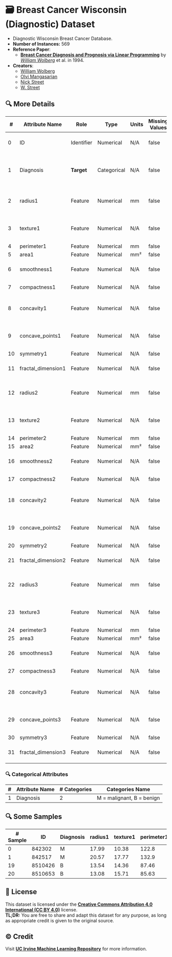 # 🗃️ Breast Cancer Wisconsin (Diagnostic) Dataset

- Diagnostic Wisconsin Breast Cancer Database.
- **Number of Instances:** 569
- **Reference Paper**:
  - [**Breast Cancer Diagnosis and Prognosis via Linear Programming**](https://minds.wisconsin.edu/handle/1793/64370) by [*William Wolberg*](https://scholar.google.com/citations?user=R-kw9JYAAAAJ&hl=en) et al. in 1994.  
- **Creators**:
  - [William Wolberg](https://scholar.google.com/citations?user=R-kw9JYAAAAJ&hl=en)
  - [Olvi Mangasarian](https://scholar.google.com/citations?user=OkJ1G8YAAAAJ&hl=en)
  - [Nick Street](https://scholar.google.com/citations?user=-kKtBb8AAAAJ&hl=en)
  - [W. Street](https://https://unknown.org)

## 🔍 More Details

<table style="margin: 0 auto;">
  <thead>
    <tr>
      <th style="text-align: center;">#</th>
      <th style="text-align: center;">Attribute Name</th>
      <th style="text-align: center;">Role</th>
      <th style="text-align: center;">Type</th>
      <th style="text-align: center;">Units</th>
      <th style="text-align: center;">Missing Values</th>
      <th style="text-align: center;">Description</th>
    </tr>
  </thead>
  <tbody>
    <tr>
      <td>0</td>
      <td>ID</td>
      <td>Identifier</td>
      <td>Numerical</td>
      <td>N/A</td>
      <td>false</td>
      <td>Unique identifier for each patient</td>
    </tr>
    <tr>
      <td>1</td>
      <td>Diagnosis</td>
      <td><strong>Target</strong></td>
      <td>Categorical</td>
      <td>N/A</td>
      <td>false</td>
      <td>Diagnosis of breast tissues (M = malignant, B = benign)</td>
    </tr>
    <tr>
      <td>2</td>
      <td>radius1</td>
      <td>Feature</td>
      <td>Numerical</td>
      <td>mm</td>
      <td>false</td>
      <td>distance from center to points on the perimeter</td>
    </tr>
    <tr>
      <td>3</td>
      <td>texture1</td>
      <td>Feature</td>
      <td>Numerical</td>
      <td>N/A</td>
      <td>false</td>
      <td>standard deviation of gray-scale values</td>
    </tr>
    <tr>
      <td>4</td>
      <td>perimeter1</td>
      <td>Feature</td>
      <td>Numerical</td>
      <td>mm</td>
      <td>false</td>
      <td>N/A</td>
    </tr>
    <tr>
      <td>5</td>
      <td>area1</td>
      <td>Feature</td>
      <td>Numerical</td>
      <td>mm²</td>
      <td>false</td>
      <td>N/A</td>
    </tr>
    <tr>
      <td>6</td>
      <td>smoothness1</td>
      <td>Feature</td>
      <td>Numerical</td>
      <td>N/A</td>
      <td>false</td>
      <td>local variation in radius lengths</td>
    </tr>
    <tr>
      <td>7</td>
      <td>compactness1</td>
      <td>Feature</td>
      <td>Numerical</td>
      <td>N/A</td>
      <td>false</td>
      <td>perimeter^2 / area - 1.0</td>
    </tr>
    <tr>
      <td>8</td>
      <td>concavity1</td>
      <td>Feature</td>
      <td>Numerical</td>
      <td>N/A</td>
      <td>false</td>
      <td>severity of concave portions of the contour</td>
    </tr>
    <tr>
      <td>9</td>
      <td>concave_points1</td>
      <td>Feature</td>
      <td>Numerical</td>
      <td>N/A</td>
      <td>false</td>
      <td>number of concave portions of the contour</td>
    </tr>
    <tr>
      <td>10</td>
      <td>symmetry1</td>
      <td>Feature</td>
      <td>Numerical</td>
      <td>N/A</td>
      <td>false</td>
      <td>N/A</td>
    </tr>
    <tr>
      <td>11</td>
      <td>fractal_dimension1</td>
      <td>Feature</td>
      <td>Numerical</td>
      <td>N/A</td>
      <td>false</td>
      <td>"coastline approximation" - 1</td>
    </tr>
    <td>12</td>
    <td>radius2</td>
    <td>Feature</td>
    <td>Numerical</td>
    <td>mm</td>
    <td>false</td>
    <td>distance from center to points on the perimeter</td>
    </tr>
    <tr>
      <td>13</td>
      <td>texture2</td>
      <td>Feature</td>
      <td>Numerical</td>
      <td>N/A</td>
      <td>false</td>
      <td>standard deviation of gray-scale values</td>
    </tr>
    <tr>
      <td>14</td>
      <td>perimeter2</td>
      <td>Feature</td>
      <td>Numerical</td>
      <td>mm</td>
      <td>false</td>
      <td>N/A</td>
    </tr>
    <tr>
      <td>15</td>
      <td>area2</td>
      <td>Feature</td>
      <td>Numerical</td>
      <td>mm²</td>
      <td>false</td>
      <td>N/A</td>
    </tr>
    <tr>
      <td>16</td>
      <td>smoothness2</td>
      <td>Feature</td>
      <td>Numerical</td>
      <td>N/A</td>
      <td>false</td>
      <td>local variation in radius lengths</td>
    </tr>
    <tr>
      <td>17</td>
      <td>compactness2</td>
      <td>Feature</td>
      <td>Numerical</td>
      <td>N/A</td>
      <td>false</td>
      <td>perimeter^2 / area - 1.0</td>
    </tr>
    <tr>
      <td>18</td>
      <td>concavity2</td>
      <td>Feature</td>
      <td>Numerical</td>
      <td>N/A</td>
      <td>false</td>
      <td>severity of concave portions of the contour</td>
    </tr>
    <tr>
      <td>19</td>
      <td>concave_points2</td>
      <td>Feature</td>
      <td>Numerical</td>
      <td>N/A</td>
      <td>false</td>
      <td>number of concave portions of the contour</td>
    </tr>
    <tr>
      <td>20</td>
      <td>symmetry2</td>
      <td>Feature</td>
      <td>Numerical</td>
      <td>N/A</td>
      <td>false</td>
      <td>N/A</td>
    </tr>
    <tr>
      <td>21</td>
      <td>fractal_dimension2</td>
      <td>Feature</td>
      <td>Numerical</td>
      <td>N/A</td>
      <td>false</td>
      <td>"coastline approximation" - 1</td>
    </tr>
    <td>22</td>
    <td>radius3</td>
    <td>Feature</td>
    <td>Numerical</td>
    <td>mm</td>
    <td>false</td>
    <td>distance from center to points on the perimeter</td>
    </tr>
    <tr>
      <td>23</td>
      <td>texture3</td>
      <td>Feature</td>
      <td>Numerical</td>
      <td>N/A</td>
      <td>false</td>
      <td>standard deviation of gray-scale values</td>
    </tr>
    <tr>
      <td>24</td>
      <td>perimeter3</td>
      <td>Feature</td>
      <td>Numerical</td>
      <td>mm</td>
      <td>false</td>
      <td>N/A</td>
    </tr>
    <tr>
      <td>25</td>
      <td>area3</td>
      <td>Feature</td>
      <td>Numerical</td>
      <td>mm²</td>
      <td>false</td>
      <td>N/A</td>
    </tr>
    <tr>
      <td>26</td>
      <td>smoothness3</td>
      <td>Feature</td>
      <td>Numerical</td>
      <td>N/A</td>
      <td>false</td>
      <td>local variation in radius lengths</td>
    </tr>
    <tr>
      <td>27</td>
      <td>compactness3</td>
      <td>Feature</td>
      <td>Numerical</td>
      <td>N/A</td>
      <td>false</td>
      <td>perimeter^2 / area - 1.0</td>
    </tr>
    <tr>
      <td>28</td>
      <td>concavity3</td>
      <td>Feature</td>
      <td>Numerical</td>
      <td>N/A</td>
      <td>false</td>
      <td>severity of concave portions of the contour</td>
    </tr>
    <tr>
      <td>29</td>
      <td>concave_points3</td>
      <td>Feature</td>
      <td>Numerical</td>
      <td>N/A</td>
      <td>false</td>
      <td>number of concave portions of the contour</td>
    </tr>
    <tr>
      <td>30</td>
      <td>symmetry3</td>
      <td>Feature</td>
      <td>Numerical</td>
      <td>N/A</td>
      <td>false</td>
      <td>N/A</td>
    </tr>
    <tr>
      <td>31</td>
      <td>fractal_dimension3</td>
      <td>Feature</td>
      <td>Numerical</td>
      <td>N/A</td>
      <td>false</td>
      <td>"coastline approximation" - 1</td>
    </tr>
  </tbody>
</table>

### 🔍 Categorical Attributes

<table style="margin: 0 auto;">
  <thead>
    <tr>
      <th style="text-align: center;">#</th>
      <th style="text-align: center;">Attribute Name</th>
      <th style="text-align: center;"># Categories</th>
      <th style="text-align: center;">Categories Name</th>
    </tr>
  </thead>
  <tbody>
    <tr>
      <td>1</td>
      <td>Diagnosis</td>
      <td>2</td>
      <td>M = malignant, B = benign</td>
    </tr>
  </tbody>
</table>

## 🔍 Some Samples

<table style="margin: 0 auto;">
  <thead>
    <tr>
      <th style="text-align: center;"># Sample</th>
      <th style="text-align: center;">ID</th>
      <th style="text-align: center;">Diagnosis</th>
      <th style="text-align: center;">radius1</th>
      <th style="text-align: center;">texture1</th>
      <th style="text-align: center;">perimeter1</th>
      <th style="text-align: center;">area1</th>
      <th style="text-align: center;">smoothness1</th>
      <th style="text-align: center;">compactness1</th>
      <th style="text-align: center;">concavity1</th>
      <th style="text-align: center;">concave_points1</th>
      <th style="text-align: center;">symmetry1</th>
      <th style="text-align: center;">fractal_dimension1</th>
      <th style="text-align: center;">radius2</th>
      <th style="text-align: center;">texture2</th>
      <th style="text-align: center;">perimeter2</th>
      <th style="text-align: center;">area2</th>
      <th style="text-align: center;">smoothness2</th>
      <th style="text-align: center;">compactness2</th>
      <th style="text-align: center;">concavity2</th>
      <th style="text-align: center;">concave_points2</th>
      <th style="text-align: center;">symmetry2</th>
      <th style="text-align: center;">fractal_dimension2</th>
      <th style="text-align: center;">radius3</th>
      <th style="text-align: center;">texture3</th>
      <th style="text-align: center;">perimeter3</th>
      <th style="text-align: center;">area3</th>
      <th style="text-align: center;">smoothness3</th>
      <th style="text-align: center;">compactness3</th>
      <th style="text-align: center;">concavity3</th>
      <th style="text-align: center;">concave_points3</th>
      <th style="text-align: center;">symmetry3</th>
      <th style="text-align: center;">fractal_dimension3</th>
    </tr>
  </thead>
  <tbody>
    <tr>
      <td>0</td>
      <td>842302</td>
      <td>M</td>
      <td>17.99</td>
      <td>10.38</td>
      <td>122.8</td>
      <td>1001</td>
      <td>0.1184</td>
      <td>0.2776</td>
      <td>0.3001</td>
      <td>0.1471</td>
      <td>0.2419</td>
      <td>0.07871</td>
      <td>1.095</td>
      <td>0.9053</td>
      <td>8.589</td>
      <td>153.4</td>
      <td>0.006399</td>
      <td>0.04904</td>
      <td>0.05373</td>
      <td>0.01587</td>
      <td>0.03003</td>
      <td>0.006193</td>
      <td>25.38</td>
      <td>17.33</td>
      <td>184.6</td>
      <td>2019</td>
      <td>0.1622</td>
      <td>0.6656</td>
      <td>0.7119</td>
      <td>0.2654</td>
      <td>0.4601</td>
      <td>0.1189</td>
    </tr>
    <tr>
      <td>1</td>
      <td>842517</td>
      <td>M</td>
      <td>20.57</td>
      <td>17.77</td>
      <td>132.9</td>
      <td>1326</td>
      <td>0.08474</td>
      <td>0.07864</td>
      <td>0.0869</td>
      <td>0.07017</td>
      <td>0.1812</td>
      <td>0.05667</td>
      <td>0.5435</td>
      <td>0.7339</td>
      <td>3.398</td>
      <td>74.08</td>
      <td>0.005225</td>
      <td>0.01308</td>
      <td>0.0186</td>
      <td>0.0134</td>
      <td>0.01389</td>
      <td>0.003532</td>
      <td>24.99</td>
      <td>23.41</td>
      <td>158.8</td>
      <td>1956</td>
      <td>0.1238</td>
      <td>0.1866</td>
      <td>0.2416</td>
      <td>0.186</td>
      <td>0.275</td>
      <td>0.08902</td>
    </tr>
    <tr>
      <td>19</td>
      <td>8510426</td>
      <td>B</td>
      <td>13.54</td>
      <td>14.36</td>
      <td>87.46</td>
      <td>566.3</td>
      <td>0.09779</td>
      <td>0.08129</td>
      <td>0.06664</td>
      <td>0.04781</td>
      <td>0.1885</td>
      <td>0.05766</td>
      <td>0.2699</td>
      <td>0.7886</td>
      <td>2.058</td>
      <td>23.56</td>
      <td>0.008462</td>
      <td>0.0146</td>
      <td>0.02387</td>
      <td>0.01315</td>
      <td>0.0198</td>
      <td>0.0023</td>
      <td>15.11</td>
      <td>19.26</td>
      <td>99.7</td>
      <td>711.2</td>
      <td>0.144</td>
      <td>0.1773</td>
      <td>0.239</td>
      <td>0.1288</td>
      <td>0.2977</td>
      <td>0.07259</td>
    </tr>
    <tr>
      <td>20</td>
      <td>8510653</td>
      <td>B</td>
      <td>13.08</td>
      <td>15.71</td>
      <td>85.63</td>
      <td>520</td>
      <td>0.1075</td>
      <td>0.127</td>
      <td>0.04568</td>
      <td>0.0311</td>
      <td>0.1967</td>
      <td>0.06811</td>
      <td>0.1852</td>
      <td>0.7477</td>
      <td>1.383</td>
      <td>14.67</td>
      <td>0.004097</td>
      <td>0.01898</td>
      <td>0.01698</td>
      <td>0.00649</td>
      <td>0.01678</td>
      <td>0.002425</td>
      <td>14.5</td>
      <td>20.49</td>
      <td>96.09</td>
      <td>630.5</td>
      <td>0.1312</td>
      <td>0.2776</td>
      <td>0.189</td>
      <td>0.07283</td>
      <td>0.3184</td>
      <td>0.08183</td>
    </tr>
  </tbody>
</table>

## 📄 License

This dataset is licensed under the [**Creative Commons Attribution 4.0 International (CC BY 4.0)**](https://creativecommons.org/licenses/by/4.0/legalcode) license.  
**TL;DR:** You are free to share and adapt this dataset for any purpose, as long as appropriate credit is given to the original source.

## ©️ Credit

Visit [**UC Irvine Machine Learning Repository**](https://archive.ics.uci.edu/dataset/17/breast+cancer+wisconsin+diagnostic) for more information.
